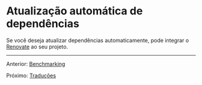 # Atualização automática de dependências

Se você deseja atualizar dependências automaticamente, pode integrar o [Renovate](https://github.com/marketplace/renovate) ao seu projeto.

---

Anterior: [Benchmarking](tests.md)

Próximo: [Traduções](translations.md)